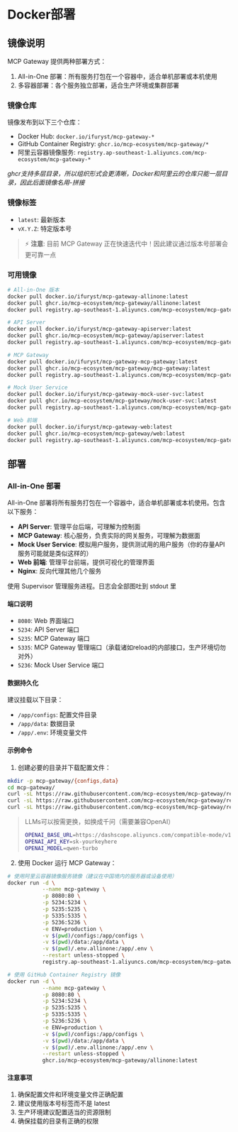# Docker部署

## 镜像说明

MCP Gateway 提供两种部署方式：
1. All-in-One 部署：所有服务打包在一个容器中，适合单机部署或本机使用
2. 多容器部署：各个服务独立部署，适合生产环境或集群部署

### 镜像仓库

镜像发布到以下三个仓库：
- Docker Hub: `docker.io/ifuryst/mcp-gateway-*`
- GitHub Container Registry: `ghcr.io/mcp-ecosystem/mcp-gateway/*`
- 阿里云容器镜像服务: `registry.ap-southeast-1.aliyuncs.com/mcp-ecosystem/mcp-gateway-*`

*ghcr支持多层目录，所以组织形式会更清晰，Docker和阿里云的仓库只能一层目录，因此后面镜像名用-拼接*

### 镜像标签

- `latest`: 最新版本
- `vX.Y.Z`: 特定版本号

> ⚡ **注意**: 目前 MCP Gateway 正在快速迭代中！因此建议通过版本号部署会更可靠一点

### 可用镜像

```bash
# All-in-One 版本
docker pull docker.io/ifuryst/mcp-gateway-allinone:latest
docker pull ghcr.io/mcp-ecosystem/mcp-gateway/allinone:latest
docker pull registry.ap-southeast-1.aliyuncs.com/mcp-ecosystem/mcp-gateway-allinone:latest

# API Server
docker pull docker.io/ifuryst/mcp-gateway-apiserver:latest
docker pull ghcr.io/mcp-ecosystem/mcp-gateway/apiserver:latest
docker pull registry.ap-southeast-1.aliyuncs.com/mcp-ecosystem/mcp-gateway-apiserver:latest

# MCP Gateway
docker pull docker.io/ifuryst/mcp-gateway-mcp-gateway:latest
docker pull ghcr.io/mcp-ecosystem/mcp-gateway/mcp-gateway:latest
docker pull registry.ap-southeast-1.aliyuncs.com/mcp-ecosystem/mcp-gateway-mcp-gateway:latest

# Mock User Service
docker pull docker.io/ifuryst/mcp-gateway-mock-user-svc:latest
docker pull ghcr.io/mcp-ecosystem/mcp-gateway/mock-user-svc:latest
docker pull registry.ap-southeast-1.aliyuncs.com/mcp-ecosystem/mcp-gateway-mock-user-svc:latest

# Web 前端
docker pull docker.io/ifuryst/mcp-gateway-web:latest
docker pull ghcr.io/mcp-ecosystem/mcp-gateway/web:latest
docker pull registry.ap-southeast-1.aliyuncs.com/mcp-ecosystem/mcp-gateway-web:latest
```

## 部署

### All-in-One 部署

All-in-One 部署将所有服务打包在一个容器中，适合单机部署或本机使用。包含以下服务：
- **API Server**: 管理平台后端，可理解为控制面
- **MCP Gateway**: 核心服务，负责实际的网关服务，可理解为数据面
- **Mock User Service**: 模拟用户服务，提供测试用的用户服务（你的存量API服务可能就是类似这样的）
- **Web 前端**: 管理平台前端，提供可视化的管理界面
- **Nginx**: 反向代理其他几个服务

使用 Supervisor 管理服务进程。日志会全部图吐到 stdout 里

#### 端口说明

- `8080`: Web 界面端口
- `5234`: API Server 端口
- `5235`: MCP Gateway 端口
- `5335`: MCP Gateway 管理端口（承载诸如reload的内部接口，生产环境切勿对外）
- `5236`: Mock User Service 端口

#### 数据持久化

建议挂载以下目录：
- `/app/configs`: 配置文件目录
- `/app/data`: 数据目录
- `/app/.env`: 环境变量文件

#### 示例命令


1. 创建必要的目录并下载配置文件：

```bash
mkdir -p mcp-gateway/{configs,data}
cd mcp-gateway/
curl -sL https://raw.githubusercontent.com/mcp-ecosystem/mcp-gateway/refs/heads/main/configs/apiserver.yaml -o configs/apiserver.yaml
curl -sL https://raw.githubusercontent.com/mcp-ecosystem/mcp-gateway/refs/heads/main/configs/mcp-gateway.yaml -o configs/mcp-gateway.yaml
curl -sL https://raw.githubusercontent.com/mcp-ecosystem/mcp-gateway/refs/heads/main/.env.example -o .env.allinone
```

> LLMs可以按需更换，如换成千问（需要兼容OpenAI）
> ```bash
> OPENAI_BASE_URL=https://dashscope.aliyuncs.com/compatible-mode/v1/
> OPENAI_API_KEY=sk-yourkeyhere
> OPENAI_MODEL=qwen-turbo
> ```

2. 使用 Docker 运行 MCP Gateway：

```bash
# 使用阿里云容器镜像服务镜像（建议在中国境内的服务器或设备使用）
docker run -d \
           --name mcp-gateway \
           -p 8080:80 \
           -p 5234:5234 \
           -p 5235:5235 \
           -p 5335:5335 \
           -p 5236:5236 \
           -e ENV=production \
           -v $(pwd)/configs:/app/configs \
           -v $(pwd)/data:/app/data \
           -v $(pwd)/.env.allinone:/app/.env \
           --restart unless-stopped \
           registry.ap-southeast-1.aliyuncs.com/mcp-ecosystem/mcp-gateway-allinone:latest

# 使用 GitHub Container Registry 镜像
docker run -d \
           --name mcp-gateway \
           -p 8080:80 \
           -p 5234:5234 \
           -p 5235:5235 \
           -p 5335:5335 \
           -p 5236:5236 \
           -e ENV=production \
           -v $(pwd)/configs:/app/configs \
           -v $(pwd)/data:/app/data \
           -v $(pwd)/.env.allinone:/app/.env \
           --restart unless-stopped \
           ghcr.io/mcp-ecosystem/mcp-gateway/allinone:latest
```

#### 注意事项

1. 确保配置文件和环境变量文件正确配置
2. 建议使用版本号标签而不是 latest
3. 生产环境建议配置适当的资源限制
4. 确保挂载的目录有正确的权限



